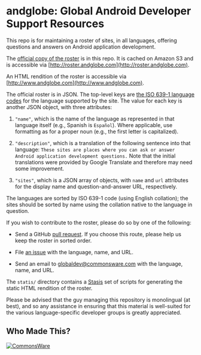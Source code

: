 andglobe: Global Android Developer Support Resources
========
This repo is for maintaining a roster of sites, in all languages, offering questions and answers
on Android application development.

The [official copy of the roster](andglobe/blob/master/roster.json) is in this repo. It is cached on Amazon S3 and
is accessible via [http://roster.andglobe.com](http://roster.andglobe.com).

An HTML rendition of the roster is accessible via [http://www.andglobe.com](http://www.andglobe.com).

The official roster is in JSON. The top-level keys are
[the ISO 639-1 language codes](http://en.wikipedia.org/wiki/List_of_ISO_639-1_codes) for the language
supported by the site. The value for each key is another JSON object, with three attributes:

1. `"name"`, which is the name of the language as represented in that language itself
(e.g., Spanish is `Español`). Where applicable, use formatting as for a proper noun
(e.g., the first letter is capitalized).

2. `"description"`, which is a translation of the following sentence into that language:
`These sites are places where you can ask or answer Android application development questions.`
Note that the initial translations were provided by Google Translate and therefore may
need some improvement.

3. `"sites"`, which is a JSON array of objects, with `name` and `url` attributes for
the display name and question-and-answer URL, respectively.

The languages are sorted by ISO 639-1 code
(using English collation); the sites should be sorted by name using the collation native to the language
in question.

If you wish to contribute to the roster, please do so by one of the following:

- Send a GitHub [pull request](https://github.com/commonsguy/andglobe/pulls).
If you choose this route, please help us keep the roster in sorted order.

- File [an issue](https://github.com/commonsguy/andglobe/issues) with the language, name, and URL.

- Send an email to globaldev@commonsware.com with the language, name, and URL.

The `statis/` directory contains a [Stasis](http://stasis.me/) set of scripts
for generating the static HTML rendition of the roster.

Please be advised that the guy managing this repository is monolingual (at best),
and so any assistance in ensuring that this material is well-suited for
the various language-specific developer groups is greatly appreciated.

Who Made This?
--------------
<a href="http://commonsware.com">![CommonsWare](http://commonsware.com/images/logo.png)</a>

